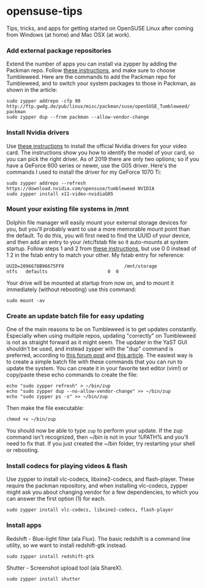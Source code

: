 # opensuse-tips

Tips, tricks, and apps for getting started on OpenSUSE Linux after coming from Windows (at home) and Mac OSX (at work).

### Add external package repositories 

Extend the number of apps you can install via zypper by adding the Packman repo.  Follow [these instructions](https://en.opensuse.org/Additional_package_repositories), and make sure to choose Tumbleweed.  Here are the commands to add the Packman repo for Tumbleweed, and to switch your system packages to those in Packman, as shown in the article:

```
sudo zypper addrepo -cfp 90 http://ftp.gwdg.de/pub/linux/misc/packman/suse/openSUSE_Tumbleweed/ packman
sudo zypper dup --from packman --allow-vendor-change
```

### Install Nvidia drivers

Use [these instructions](https://en.opensuse.org/SDB:NVIDIA_drivers) to install the official Nvidia drivers for your video card.  The instructions show you how to identify the model of your card, so you can pick the right driver.  As of 2019 there are only two options; so if you have a GeForce 600 series or newer, use the G05 driver.  Here's the commands I used to install the driver for my GeForce 1070 Ti:

```
sudo zypper addrepo --refresh https://download.nvidia.com/opensuse/tumbleweed NVIDIA
sudo zypper install x11-video-nvidiaG05
```

### Mount your existing file systems in /mnt

Dolphin file manager will easily mount your external storage devices for you, but you'll probably want to use a more memorable mount point than the default.  To do this, you will first need to find the UUID of your device, and then add an entry to your /etc/fstab file so it auto-mounts at system startup.  Follow steps 1 and 2 from [these instructions](https://en.opensuse.org/SDB:Mount_additional_disk), but use 0 0 instead of 1 2 in the fstab entry to match your other.  My fstab entry for reference:

```
UUID=2096678B96675FF0                      /mnt/storage            ntfs   defaults                      0  0
```

Your drive will be mounted at startup from now on, and to mount it immediately (without rebooting) use this command:

```
sudo mount -av
```

### Create an update batch file for easy updating

One of the main reasons to be on Tumbleweed is to get updates constantly.  Especially when using multiple repos, updating "correctly" on Tumbleweed is not as straight forward as it might seem.  The updater in the YaST GUI shouldn't be used, and instead zypper with the "dup" command is preferred, according to [this forum post](https://forums.opensuse.org/showthread.php/528149-Updating-Tumbleweed) and [this article](https://lwn.net/Articles/717489/).  The easiest way is to create a simple batch file with these commands that you can run to update the system.  You can create it in your favorite text editor (vim!) or copy/paste these echo commands to create the file:

```
echo "sudo zypper refresh" > ~/bin/zup
echo "sudo zypper dup --no-allow-vendor-change" >> ~/bin/zup
echo "sudo zypper ps -s" >> ~/bin/zup
```

Then make the file executable:

```
chmod +x ~/bin/zup
```

You should now be able to type `zup` to perform your update.  If the zup command isn't recognized, then ~/bin is not in your %PATH% and you'll need to fix that.  If you just created the ~/bin folder, try restarting your shell or rebooting.

### Install codecs for playing videos & flash

Use zypper to install vlc-codecs, libxine2-codecs, and flash-player.  These require the packman repository, and when installing vlc-codecs, zypper might ask you about changing vendor for a few dependencies, to which you can answer the first option (1) for each. 

```
sudo zypper install vlc-codecs, libxine2-codecs, flash-player
```

### Install apps

Redshift - Blue-light filter (ala Flux).  The basic redshift is a command line utility, so we want to install redshift-gtk instead.

```
sudo zypper install redshift-gtk
```

Shutter - Screenshot upload tool (ala ShareX).

```
sudo zypper install shutter
```

